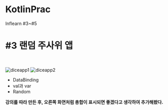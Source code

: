# KotlinPrac
 Inflearn #3~#5
 ## 
 # #3 랜덤 주사위 앱

<br>

![diceapp1](https://user-images.githubusercontent.com/69582122/136039420-aaaf9a09-7adf-4244-a5fb-10190184b6b3.png)   ![diceapp2](https://user-images.githubusercontent.com/69582122/136043052-3bc1b083-a8bc-48f2-84c8-d89841c695a2.png)


- DataBinding
- val과 var
- Random

<b>강의를 따라 만든 후, 오른쪽 화면처럼 총합이 표시되면 좋겠다고 생각하여 추가해봤다.
